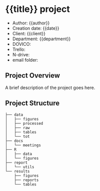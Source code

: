 # {{title}} project

- Author: {{author}}
- Creation date: {{date}}
- Client: {{client}}
- Department: {{department}}
- DOVICO: 
- Trello: 
- N-drive: 
- email folder: 

## Project Overview

A brief description of the project goes here.

## Project Structure

```
├── data
│   ├── figures
│   ├── processed
│   ├── raw
│   ├── tables
│   └── tot
├── docs
│   └── meetings
├── R
│   ├── data
│   └── figures
├── report
│   └── utils
└── results
    ├── figures
    ├── reports
    └── tables
```
